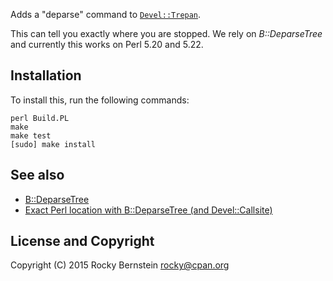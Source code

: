 Adds a "deparse" command to [`Devel::Trepan`](https://github.com/rocky/Perl-Devel-Trepan/wiki).

This can tell you exactly where you are stopped. We rely on _B::DeparseTree_ and currently this works on Perl 5.20 and 5.22.

Installation
------------

To install this, run the following commands:

	perl Build.PL
	make
	make test
	[sudo] make install

See also
--------

* [B::DeparseTree](http://search.cpan.org/~rocky/B-DeparseTree/)
* [Exact Perl location with B::DeparseTree (and Devel::Callsite)](http://blogs.perl.org/users/rockyb/2015/11/exact-perl-location-with-bdeparse-and-develcallsite.html)


License and Copyright
---------------------

Copyright (C) 2015 Rocky Bernstein <rocky@cpan.org>
